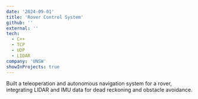 ```yaml
---
date: '2024-09-01'
title: 'Rover Control System'
github: ''
external: ''
tech:
  - C++
  - TCP
  - UDP
  - LIDAR
company: 'UNSW'
showInProjects: true
---
```


Built a teleoperation and autonomous navigation system for a rover, integrating LIDAR and IMU data for dead reckoning and obstacle avoidance.